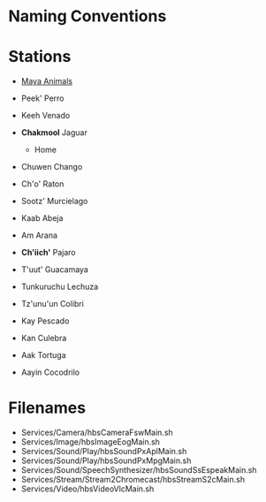 # Naming Conventions

# Stations

- [Maya Animals](http://www.native-languages.org/maya_animals.htm)

- Peek' Perro
- Keeh Venado
- __Chakmool__ Jaguar
  - Home
- Chuwen Chango
- Ch'o' Raton
- Sootz' Murcielago
- Kaab Abeja
- Am Arana
- __Ch'iich'__ Pajaro
- T'uut' Guacamaya
- Tunkuruchu Lechuza
- Tz'unu'un Colibri
- Kay Pescado
- Kan Culebra
- Aak Tortuga
- Aayin Cocodrilo

# Filenames

- Services/Camera/hbsCameraFswMain.sh
- Services/Image/hbsImageEogMain.sh
- Services/Sound/Play/hbsSoundPxAplMain.sh
- Services/Sound/Play/hbsSoundPxMpgMain.sh
- Services/Sound/SpeechSynthesizer/hbsSoundSsEspeakMain.sh
- Services/Stream/Stream2Chromecast/hbsStreamS2cMain.sh
- Services/Video/hbsVideoVlcMain.sh

